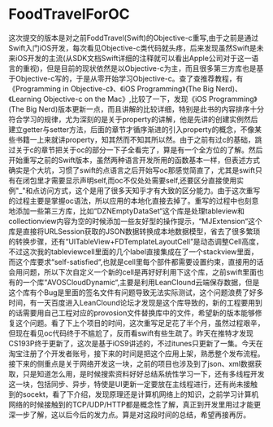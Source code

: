 # FoodTravelForOC
这次提交的版本是对之前FoddTravel(Swift)的Objective-c重写,由于之前是通过Swift入门iOS开发，每次看见Objective-c类代码就头疼，后来发现虽然Swift是未来iOS开发的主流(从SDK文档Swift详细的注释就可以看出Apple公司对于这一语言的重视)，但是目前的现状依然是以Objective-c为主，而且很多第三方库也是基于Objective-c写的，于是从零开始学习Objective-c。查了查推荐教程，有《Programming in Objective-c》、《iOS Programming》(The Big Nerd)、《Learning Objective-c on the Mac》,比较了一下，发现《iOS Programming》(The Big Nerd)版本更新一点，而且讲解的比较详细，特别是此书的内容排序十分符合学习的规律，尤为深刻的是关于property的讲解，他是先讲的创建实例然后建立getter与setter方法，后面的章节才循序渐进的引入property的概念，不像某些书籍一上来就讲property，知其然而不知其所以然。由于之前有过c的基础，跳过关于c的章节把关于oc的部分一下子全看完了，算是有一个全方位的了解。然后开始重写之前的Swift版本，虽然两种语言开发所用的函数基本一样，但表述方式确实是个大坑，习惯了swift的点语言之后开始写oc那感觉简直了，尤其是swift只有在闭包里才需要显示声明self,而oc不仅处处需要self,还要区分直接使用实例"_"和点访问方式，这个是用了很多天知乎才有大致的区分能力。由于这次重写的过程主要是掌握oc语法，所以应用的本地化直接去掉了。重写的过程中也刻意地添加一些第三方库，比如“DZNEmptyDataSet“这个库是处理tableview和collectionview内容为空的时候添加一些友好型的操作提示，“MJExtension“这个库是直接将URLSession获取的JSON数据转换成本地数据模型，省去了很多繁琐的转换步骤，还有“UITableView+FDTemplateLayoutCell”是动态调整Cell高度，不过这次我的tableviewcell里面的几个label直接集成在了一个stackview里面，而这个库要求“self-satisfied“,也就是cell里每个部件都需要设置约束，直接用的话会用问题，所以下次自定义一个新的cell是再好好利用下这个库，之前swift里面也有的一个库“AVOSCloudDynamic“,主要是利用LeanClound云端保存数据，但是这个库有个Bug是里面的签名文件有问题导致无法实际测试，这个问题浪费了好多时间，有一天百度进入LeanClound论坛才发现是这个库导致的，新的工程要用到的话需要用自己工程对应的provosion文件替换库中的文件，希望新的版本能够修复这个问题。看了下上个项目的时间，这次重写足足花了半个月，虽然过程艰辛，但现在看见oc代码终于不尴尬了，反而看swift有些生疏了。昨天在推特才发现CS193P终于更新了，这次是基于iOS9讲述的，不过itunes只更新了一集。今天在淘宝注册了个开发者账号，接下来的时间是把这个应用上架，熟悉整个发布流程。接下来的侧重点是关于网络开发这一块，之前的项目也涉及到了json、xml数据获取，只是知道怎么用，是时候搜索资料好好总结系统性学习一下，还有多线程开发这一块，包括同步、异步，特使是UI更新一定要放在主线程进行，还有尚未接触到的socekt，看了下介绍，发现原理还是计算机网络上的知识，之前学习计算机网络的时候接触到的TCP/UDP/HTTP都是概念性了解，真正到开发里用过才能更深一步了解，这以后今后的发力点。算是对这段时间的总结，希望再接再厉。

